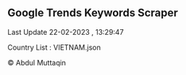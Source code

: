 

## Google Trends Keywords Scraper 
 
Last Update 22-02-2023 , 13:29:47

Country List :
VIETNAM.json



© Abdul Muttaqin 
